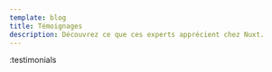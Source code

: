 ```yaml
---
template: blog
title: Témoignages
description: Découvrez ce que ces experts apprécient chez Nuxt.
---
```


:testimonials
